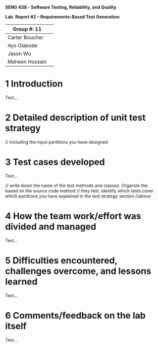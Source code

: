 **SENG 438 - Software Testing, Reliability, and Quality**

**Lab. Report \#2 – Requirements-Based Test Generation**

| Group \#: 11   |     |
| -------------- | --- |
| Carter Boucher                |   
| Ayo Olabode              |   
| Jason Wu               |   
| Maheen Hossain                |   

# 1 Introduction

Text…

# 2 Detailed description of unit test strategy

// including the input partitions you have designed

# 3 Test cases developed

Text…

// write down the name of the test methods and classes. Organize the based on
the source code method // they test. identify which tests cover which partitions
you have explained in the test strategy section //above

# 4 How the team work/effort was divided and managed

Text…

# 5 Difficulties encountered, challenges overcome, and lessons learned

Text…

# 6 Comments/feedback on the lab itself

Text…
